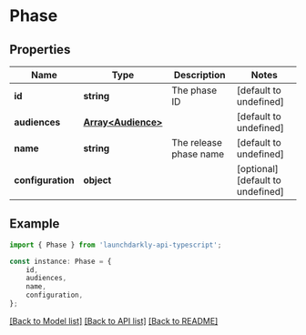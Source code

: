 # Phase


## Properties

Name | Type | Description | Notes
------------ | ------------- | ------------- | -------------
**id** | **string** | The phase ID | [default to undefined]
**audiences** | [**Array&lt;Audience&gt;**](Audience.md) |  | [default to undefined]
**name** | **string** | The release phase name | [default to undefined]
**configuration** | **object** |  | [optional] [default to undefined]

## Example

```typescript
import { Phase } from 'launchdarkly-api-typescript';

const instance: Phase = {
    id,
    audiences,
    name,
    configuration,
};
```

[[Back to Model list]](../README.md#documentation-for-models) [[Back to API list]](../README.md#documentation-for-api-endpoints) [[Back to README]](../README.md)
